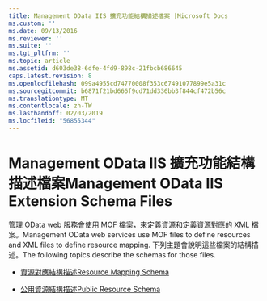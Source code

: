 ```yaml
---
title: Management OData IIS 擴充功能結構描述檔案 |Microsoft Docs
ms.custom: ''
ms.date: 09/13/2016
ms.reviewer: ''
ms.suite: ''
ms.tgt_pltfrm: ''
ms.topic: article
ms.assetid: d603de38-6dfe-4fd9-898c-21fbcb686645
caps.latest.revision: 8
ms.openlocfilehash: 099a4955cd74770008f353c67491077899e5a31c
ms.sourcegitcommit: b6871f21bd666f9cd71dd336bb3f844cf472b56c
ms.translationtype: MT
ms.contentlocale: zh-TW
ms.lasthandoff: 02/03/2019
ms.locfileid: "56855344"
---
```

# <a name="management-odata-iis-extension-schema-files"></a><span data-ttu-id="db859-102">Management OData IIS 擴充功能結構描述檔案</span><span class="sxs-lookup"><span data-stu-id="db859-102">Management OData IIS Extension Schema Files</span></span>

<span data-ttu-id="db859-103">管理 OData web 服務會使用 MOF 檔案，來定義資源和定義資源對應的 XML 檔案。</span><span class="sxs-lookup"><span data-stu-id="db859-103">Management OData web services use MOF files to define resources and XML files to define resource mapping.</span></span> <span data-ttu-id="db859-104">下列主題會說明這些檔案的結構描述。</span><span class="sxs-lookup"><span data-stu-id="db859-104">The following topics describe the schemas for those files.</span></span>

- [<span data-ttu-id="db859-105">資源對應結構描述</span><span class="sxs-lookup"><span data-stu-id="db859-105">Resource Mapping Schema</span></span>](./resource-mapping-schema.md)

- [<span data-ttu-id="db859-106">公用資源結構描述</span><span class="sxs-lookup"><span data-stu-id="db859-106">Public Resource Schema</span></span>](./public-resource-schema.md)